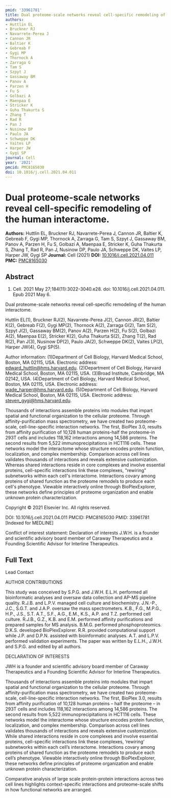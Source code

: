 ```yaml
---
pmid: '33961781'
title: Dual proteome-scale networks reveal cell-specific remodeling of the human interactome.
authors:
- Huttlin EL
- Bruckner RJ
- Navarrete-Perea J
- Cannon JR
- Baltier K
- Gebreab F
- Gygi MP
- Thornock A
- Zarraga G
- Tam S
- Szpyt J
- Gassaway BM
- Panov A
- Parzen H
- Fu S
- Golbazi A
- Maenpaa E
- Stricker K
- Guha Thakurta S
- Zhang T
- Rad R
- Pan J
- Nusinow DP
- Paulo JA
- Schweppe DK
- Vaites LP
- Harper JW
- Gygi SP
journal: Cell
year: '2021'
pmcid: PMC8165030
doi: 10.1016/j.cell.2021.04.011
---
```


# Dual proteome-scale networks reveal cell-specific remodeling of the human interactome.
**Authors:** Huttlin EL, Bruckner RJ, Navarrete-Perea J, Cannon JR, Baltier K, Gebreab F, Gygi MP, Thornock A, Zarraga G, Tam S, Szpyt J, Gassaway BM, Panov A, Parzen H, Fu S, Golbazi A, Maenpaa E, Stricker K, Guha Thakurta S, Zhang T, Rad R, Pan J, Nusinow DP, Paulo JA, Schweppe DK, Vaites LP, Harper JW, Gygi SP
**Journal:** Cell (2021)
**DOI:** [10.1016/j.cell.2021.04.011](https://doi.org/10.1016/j.cell.2021.04.011)
**PMC:** [PMC8165030](https://www.ncbi.nlm.nih.gov/pmc/articles/PMC8165030/)

## Abstract

1. Cell. 2021 May 27;184(11):3022-3040.e28. doi: 10.1016/j.cell.2021.04.011. Epub
 2021 May 6.

Dual proteome-scale networks reveal cell-specific remodeling of the human 
interactome.

Huttlin EL(1), Bruckner RJ(2), Navarrete-Perea J(2), Cannon JR(2), Baltier K(2), 
Gebreab F(2), Gygi MP(2), Thornock A(2), Zarraga G(2), Tam S(2), Szpyt J(2), 
Gassaway BM(2), Panov A(2), Parzen H(2), Fu S(2), Golbazi A(2), Maenpaa E(2), 
Stricker K(2), Guha Thakurta S(2), Zhang T(2), Rad R(2), Pan J(3), Nusinow 
DP(2), Paulo JA(2), Schweppe DK(2), Vaites LP(2), Harper JW(4), Gygi SP(5).

Author information:
(1)Department of Cell Biology, Harvard Medical School, Boston, MA 02115, USA. 
Electronic address: edward_huttlin@hms.harvard.edu.
(2)Department of Cell Biology, Harvard Medical School, Boston, MA 02115, USA.
(3)Broad Institute, Cambridge, MA 02142, USA.
(4)Department of Cell Biology, Harvard Medical School, Boston, MA 02115, USA. 
Electronic address: wade_harper@hms.harvard.edu.
(5)Department of Cell Biology, Harvard Medical School, Boston, MA 02115, USA. 
Electronic address: steven_gygi@hms.harvard.edu.

Thousands of interactions assemble proteins into modules that impart spatial and 
functional organization to the cellular proteome. Through affinity-purification 
mass spectrometry, we have created two proteome-scale, cell-line-specific 
interaction networks. The first, BioPlex 3.0, results from affinity purification 
of 10,128 human proteins-half the proteome-in 293T cells and includes 118,162 
interactions among 14,586 proteins. The second results from 5,522 
immunoprecipitations in HCT116 cells. These networks model the interactome whose 
structure encodes protein function, localization, and complex membership. 
Comparison across cell lines validates thousands of interactions and reveals 
extensive customization. Whereas shared interactions reside in core complexes 
and involve essential proteins, cell-specific interactions link these complexes, 
"rewiring" subnetworks within each cell's interactome. Interactions covary among 
proteins of shared function as the proteome remodels to produce each cell's 
phenotype. Viewable interactively online through BioPlexExplorer, these networks 
define principles of proteome organization and enable unknown protein 
characterization.

Copyright © 2021 Elsevier Inc. All rights reserved.

DOI: 10.1016/j.cell.2021.04.011
PMCID: PMC8165030
PMID: 33961781 [Indexed for MEDLINE]

Conflict of interest statement: Declaration of interests J.W.H. is a founder and 
scientific advisory board member of Caraway Therapeutics and a Founding 
Scientific Advisor for Interline Therapeutics.

## Full Text

Lead Contact

AUTHOR CONTRIBUTIONS

This study was conceived by S.P.G. and J.W.H. E.L.H. performed all bioinformatic analyses and oversaw data collection and AP-MS pipeline quality. R.J.B. and L.P.V. managed cell culture and biochemistry. J.N.-P., J.C., S.G.T. and J.A.P. oversaw the mass spectrometers. K.B., F.G., M.P.G., H.P., J.S., S.T. A.T., S.F., A.G., E.M., K.S., A.P. and T.Z. performed cell culture. R.J.B., G.Z., K.B. and E.M. performed affinity purifications and prepared samples for MS analysis. B.M.G. performed phosphoproteomics. D.K.S. developed BioPlexExplorer. R.R. provided computational support while J.P. and D.P.N. assisted with bioinformatic analyses. A.T. and L.P.V. performed validation experiments. The paper was written by E.L.H., J.W.H. and S.P.G. and edited by all authors.

DECLARATION OF INTERESTS

JWH is a founder and scientific advisory board member of Caraway Therapeutics and a Founding Scientific Advisor for Interline Therapeutics.

Thousands of interactions assemble proteins into modules that impart spatial and functional organization to the cellular proteome. Through affinity-purification mass spectrometry, we have created two proteome-scale, cell-line-specific interaction networks. The first, BioPlex 3.0, results from affinity purification of 10,128 human proteins – half the proteome – in 293T cells and includes 118,162 interactions among 14,586 proteins. The second results from 5,522 immunoprecipitations in HCT116 cells. These networks model the interactome whose structure encodes protein function, localization, and complex membership. Comparison across cell lines validates thousands of interactions and reveals extensive customization. While shared interactions reside in core complexes and involve essential proteins, cell-specific interactions link these complexes, ‘rewiring’ subnetworks within each cell’s interactome. Interactions covary among proteins of shared function as the proteome remodels to produce each cell’s phenotype. Viewable interactively online through BioPlexExplorer, these networks define principles of proteome organization and enable unknown protein characterization.

Comparative analysis of large scale protein-protein interactions across two cell lines highlights context-specific interactions and proteome-scale shifts in how functional networks are arranged.
